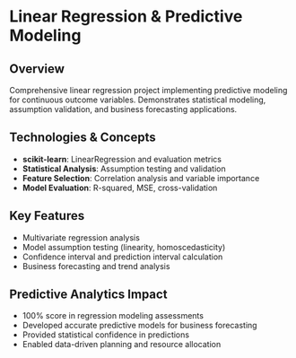 # Linear Regression & Predictive Modeling

## Overview
Comprehensive linear regression project implementing predictive modeling for continuous outcome variables. Demonstrates statistical modeling, assumption validation, and business forecasting applications.

## Technologies & Concepts
- **scikit-learn**: LinearRegression and evaluation metrics
- **Statistical Analysis**: Assumption testing and validation
- **Feature Selection**: Correlation analysis and variable importance
- **Model Evaluation**: R-squared, MSE, cross-validation

## Key Features
- Multivariate regression analysis
- Model assumption testing (linearity, homoscedasticity)
- Confidence interval and prediction interval calculation
- Business forecasting and trend analysis

## Predictive Analytics Impact
- 100% score in regression modeling assessments
- Developed accurate predictive models for business forecasting
- Provided statistical confidence in predictions
- Enabled data-driven planning and resource allocation
